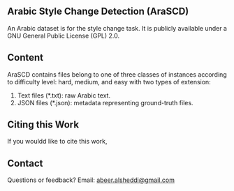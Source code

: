 Arabic Style Change Detection (AraSCD)
-------------
An Arabic dataset is for the style change task. It is publicly available under a GNU General Public License (GPL) 2.0.

Content
-------------
AraSCD contains files belong to one of three classes of instances according to difficulty level: hard, medium, and easy with two types of extension:
1. Text files (*.txt): raw Arabic text.
2. JSON files (*.json): metadata representing ground-truth files.

Citing this Work
-------------
If you wouldd like to cite this work,


Contact
-------------
Questions or feedback?
Email: abeer.alsheddi@gmail.com
